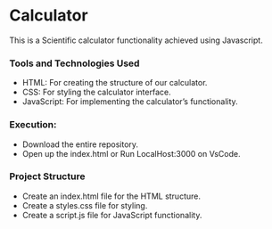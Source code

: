 # Calculator
This is a Scientific calculator functionality achieved using Javascript.

### Tools and Technologies Used
- HTML: For creating the structure of our calculator.
- CSS: For styling the calculator interface.
- JavaScript: For implementing the calculator’s functionality.

### Execution:
- Download the entire repository.
- Open up the index.html or Run LocalHost:3000 on VsCode.

### Project Structure
- Create an index.html file for the HTML structure.
- Create a styles.css file for styling.
- Create a script.js file for JavaScript functionality.
